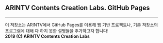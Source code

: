 ## ARINTV Contents Creation Labs. GitHub Pages
<hr>
이 저장소는 ARINTV에서 GitHub Pages를 이용해 웹 기반 프로젝트나, 기존 저장소의 프로그램에 대해 다 하지 못한 설명들을 추가하고자 합니다!

<footer><b>2019 (C) ARINTV Contents Creation Labs</b></footer>